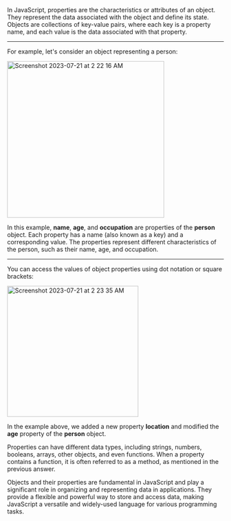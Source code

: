 In JavaScript, properties are the characteristics or attributes of an object. They represent the data associated with the object and define its state. Objects are collections of key-value pairs, where each key is a property name, and each value is the data associated with that property.

***

For example, let's consider an object representing a person:

<img width="365" alt="Screenshot 2023-07-21 at 2 22 16 AM" src="https://github.com/ERA-Solutions-LLC/JavaScript-Intermediate-Assignments/assets/92329761/2b058ae1-8ca2-4c9f-af4c-13a85890c15f">

In this example, **name**, **age**, and **occupation** are properties of the **person** object. Each property has a name (also known as a key) and a corresponding value. The properties represent different characteristics of the person, such as their name, age, and occupation.

***

You can access the values of object properties using dot notation or square brackets:

<img width="305" alt="Screenshot 2023-07-21 at 2 23 35 AM" src="https://github.com/ERA-Solutions-LLC/JavaScript-Intermediate-Assignments/assets/92329761/6937e9ac-5e92-4f34-9063-3d52aeba5ad9">

In the example above, we added a new property **location** and modified the **age** property of the **person** object.

Properties can have different data types, including strings, numbers, booleans, arrays, other objects, and even functions. When a property contains a function, it is often referred to as a method, as mentioned in the previous answer.

Objects and their properties are fundamental in JavaScript and play a significant role in organizing and representing data in applications. They provide a flexible and powerful way to store and access data, making JavaScript a versatile and widely-used language for various programming tasks.
